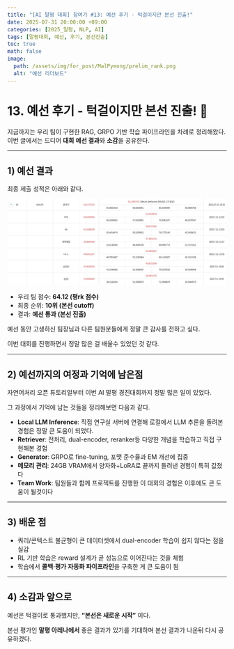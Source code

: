 ```yaml
---
title: "[AI 말평 대회] 참여기 #13: 예선 후기 - 턱걸이지만 본선 진출!"
date: 2025-07-31 20:00:00 +09:00
categories: [2025_말평, NLP, AI]
tags: [말평대회, 예선, 후기, 본선진출]
toc: true
math: false
image:
  path: /assets/img/for_post/MalPyeong/prelim_rank.png
  alt: "예선 리더보드"
---
```


# 13. 예선 후기 - 턱걸이지만 본선 진출! 🎉

지금까지는 우리 팀이 구현한 RAG, GRPO 기반 학습 파이프라인을 차례로 정리해왔다.  
이번 글에서는 드디어 **대회 예선 결과**와 **소감**을 공유한다.

---

## 1) 예선 결과

최종 제출 성적은 아래와 같다.

![예선 리더보드](/assets/img/for_post/MalPyeong/prelim_rank.png)

- 우리 팀 점수: **64.12 (평rk 점수)**  
- 최종 순위: **10위 (본선 cutoff)**  
- 결과: **예선 통과 (본선 진출)**

예선 동안 고생하신 팀장님과 다른 팀원분들에게 정말 큰 감사를 전하고 싶다.

이번 대회를 진행하면서 정말 많은 걸 배울수 있었던 것 같다.

---

## 2) 예선까지의 여정과 기억에 남은점

자연어처리 오픈 튜토리얼부터 이번 AI 말평 경진대회까지 정말 많은 일이 있었다.

그 과정에서 기억에 남는 것들을 정리해보면 다음과 같다.

- **Local LLM Inference**: 직접 연구실 서버에 연결해 로컬에서 LLM 추론을 돌려본 경험은 정말 큰 도움이 되었다.
- **Retriever**: 전처리, dual-encoder, reranker등 다양한 개념을 학습하고 직접 구현해본 경험
- **Generator**: GRPO로 fine-tuning, 포맷 준수율과 EM 개선에 집중  
- **메모리 관리**: 24GB VRAM에서 양자화+LoRA로 끝까지 돌려낸 경험이 특히 값졌다  
- **Team Work**: 팀원들과 함께 프로젝트를 진행한 이 대회의 경험은 이후에도 큰 도움이 될것이다

---

## 3) 배운 점

- 쿼리/콘텍스트 불균형이 큰 데이터셋에서 dual-encoder 학습이 쉽지 않다는 점을 실감  
- RL 기반 학습은 reward 설계가 곧 성능으로 이어진다는 것을 체험  
- 학습에서 **콜백·평가 자동화 파이프라인**을 구축한 게 큰 도움이 됨  

---

## 4) 소감과 앞으로

예선은 턱걸이로 통과했지만, **“본선은 새로운 시작”** 이다.  

본선 평가인 **말평 아레나에서** 좋은 결과가 있기를 기대하며 본선 결과가 나온뒤 다시 공유하겠다. 
